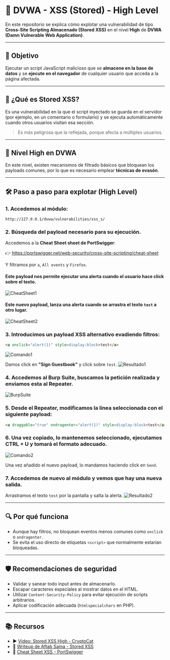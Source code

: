 # 💾 DVWA - XSS (Stored) - High Level

En este repositorio se explica cómo explotar una vulnerabilidad de tipo **Cross-Site Scripting Almacenado (Stored XSS)** en el nivel **High** de **DVWA (Damn Vulnerable Web Application)**.

---

## 🎯 Objetivo

Ejecutar un script JavaScript malicioso que se **almacene en la base de datos** y se **ejecute en el navegador** de cualquier usuario que acceda a la página afectada.

---

## 🧐 ¿Qué es Stored XSS?

Es una vulnerabilidad en la que el script inyectado se guarda en el servidor (por ejemplo, en un comentario o formulario) y se ejecuta automáticamente cuando otros usuarios visitan esa sección.

> Es más peligrosa que la reflejada, porque afecta a múltiples usuarios.

---

## 🔐 Nivel High en DVWA

En este nivel, existen mecanismos de filtrado básicos que bloquean los payloads comunes, por lo que es necesario emplear **técnicas de evasón**.

---

## 🛠️ Paso a paso para explotar (High Level)

### 1. Accedemos al módulo:
```
http://127.0.0.1/dvwa/vulnerabilities/xss_s/
```

### 2. Búsqueda del payload necesario para su ejecución.

Accedemos a la **Cheat Sheet sheet de PortSwigger**: 

👉 https://portswigger.net/web-security/cross-site-scripting/cheat-sheet 

Y filtramos por `a`, `All events` y `Firefox`.

#### Este payload nos permite ejecutar una alerta cuando el usuario hace click sobre el texto.
![CheatSheet1](assets/XSSS_CheatSheet1.png) 

#### Este nuevo payload, lanza una alerta cuando se arrastra el texto `test` a otro lugar. 
![CheatSheet2](assets/XSSS_CheatSheet2.png)

### 3. Introducimos un payload XSS alternativo evadiendo filtros:
```html
<a onclick="alert(1)" style=display:block>test</a>
```
![Comando1](assets/XSSS_Comando1.png)

Damos click en **"Sign Guestbook"** y click sobre `test`.
![Resultado1](assets/XSSS_Resultado1.png)

### 4. Accedemos al **Burp Suite**, buscamos la petición realizada y enviamos esta al **Repeater**.

![BurpSuite](assets/XSSS_BurpSuite.png)

### 5. Desde el **Repeater**, modificamos la línea seleccionada con el siguiente payload:
```html
<a draggable="true" ondragenter="alert(1)" style=display:block>test</a>
```

### 6. Una vez copiado, lo mantenemos seleccionado, ejecutamos **CTRL + U** y tomará el formato adecuado. 

![Comando2](assets/XSSS_Comando2.png)

Una vez añadido el nuevo payload, lo mandamos haciendo click en `Send`.

### 7. Accedemos de nuevo al módulo y vemos que hay una nueva salida.
Arrastramos el texto `test` por la pantalla y salta la alerta.
![Resultado2](assets/XSSS_Resultado2.png)

---

## 🔍 Por qué funciona

- Aunque hay filtros, no bloquean eventos menos comunes como `onclick` o `ondragenter`.
- Se evita el uso directo de etiquetas `<script>` que normalmente estarían bloqueadas.

---

## 🛡️ Recomendaciones de seguridad

- Validar y sanear todo input antes de almacenarlo.
- Escapar caracteres especiales al mostrar datos en el HTML.
- Utilizar `Content-Security-Policy` para evitar ejecución de scripts arbitrarios.
- Aplicar codificación adecuada (`htmlspecialchars` en PHP).

---

## 📚 Recursos

- ▶️ [Video: Stored XSS High - CryptoCat](https://www.youtube.com/watch?v=P1I9UGpGdrU&list=PLHUKi1UlEgOJLPSFZaFKMoexpM6qhOb4Q&index=13)
- 📄 [Writeup de Aftab Sama - Stored XSS](https://aftabsama.com/writeups/dvwa/stored-cross-site-scripting-xss/)
- 🔹 [Cheat Sheet XSS - PortSwigger](https://portswigger.net/web-security/cross-site-scripting/cheat-sheet)
